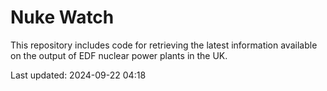 # Nuke Watch

This repository includes code for retrieving the latest information available on the output of EDF nuclear power plants in the UK.

Last updated: 2024-09-22 04:18